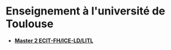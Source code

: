 # Enseignement à l'université de Toulouse


* **[Master 2 ECIT-FH/ICE-LD/LITL](https://github.com/truillet/uftmip/tree/master/m2ice)**
